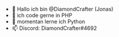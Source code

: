 - 👋 Hallo ich bin @DiamondCrafter (Jonas)
- 👀 ich code gerne in PHP
- 🌱 momentan lerne ich Python
- 📫 Discord: DiamondCrafter#4692

<!---
DiamondCrafter/DiamondCrafter is a ✨ special ✨ repository because its `README.md` (this file) appears on your GitHub profile.
You can click the Preview link to take a look at your changes.
--->
